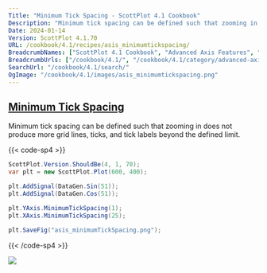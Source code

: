 ```yaml
---
Title: "Minimum Tick Spacing - ScottPlot 4.1 Cookbook"
Description: "Minimum tick spacing can be defined such that zooming in does not produce more grid lines, ticks, and tick labels beyond the defined limit."
Date: 2024-01-14
Version: ScottPlot 4.1.70
URL: /cookbook/4.1/recipes/asis_minimumtickspacing/
BreadcrumbNames: ["ScottPlot 4.1 Cookbook", "Advanced Axis Features", "Minimum Tick Spacing"]
BreadcrumbUrls: ["/cookbook/4.1/", "/cookbook/4.1/category/advanced-axis-features", "/cookbook/4.1/recipes/asis_minimumtickspacing/"]
SearchUrl: "/cookbook/4.1/search/"
OgImage: "/cookbook/4.1/images/asis_minimumtickspacing.png"
---
```


<h2><a id='minimum-tick-spacing' href='/cookbook/4.1/recipes/asis_minimumtickspacing/'>Minimum Tick Spacing</a></h2>

Minimum tick spacing can be defined such that zooming in does not produce more grid lines, ticks, and tick labels beyond the defined limit.

{{< code-sp4 >}}

```cs
ScottPlot.Version.ShouldBe(4, 1, 70);
var plt = new ScottPlot.Plot(600, 400);

plt.AddSignal(DataGen.Sin(51));
plt.AddSignal(DataGen.Cos(51));

plt.YAxis.MinimumTickSpacing(1);
plt.XAxis.MinimumTickSpacing(25);

plt.SaveFig("asis_minimumTickSpacing.png");
```

{{< /code-sp4 >}}

<img src='../../images/asis_minimumtickspacing.png' class='d-block mx-auto my-5' />


